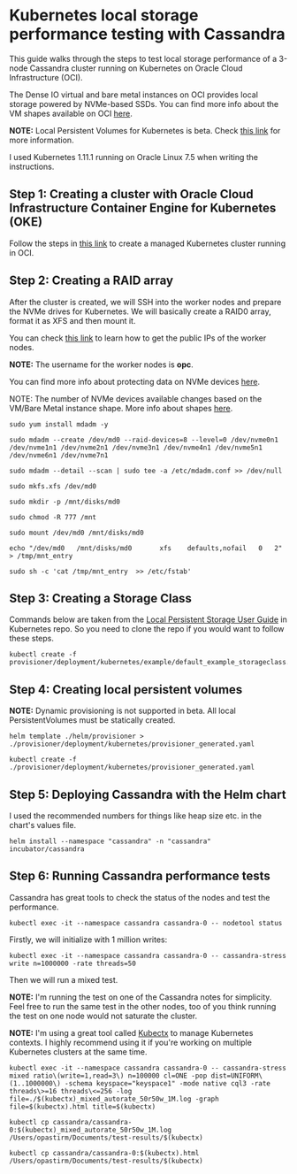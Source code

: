 # Kubernetes local storage performance testing with Cassandra

This guide walks through the steps to test local storage performance of a 3-node Cassandra cluster running on Kubernetes on Oracle Cloud Infrastructure (OCI).

The Dense IO virtual and bare metal instances on OCI provides local storage powered by NVMe-based SSDs. You can find more info about the VM shapes available on OCI [here](https://cloud.oracle.com/compute/virtual-machine/features).

**NOTE:** Local Persistent Volumes for Kubernetes is beta. Check [this link](https://kubernetes.io/blog/2018/04/13/local-persistent-volumes-beta/) for more information.

I used Kubernetes 1.11.1 running on Oracle Linux 7.5 when writing the instructions. 


## Step 1: Creating a cluster with Oracle Cloud Infrastructure Container Engine for Kubernetes (OKE)
Follow the steps in [this link](https://www.oracle.com/webfolder/technetwork/tutorials/obe/oci/oke-full/index.html) to create a managed Kubernetes cluster running in OCI.

## Step 2: Creating a RAID array
After the cluster is created, we will SSH into the worker nodes and prepare the NVMe drives for Kubernetes. We will basically create a RAID0 array, format it as XFS and then mount it.

You can check [this link](https://docs.cloud.oracle.com/iaas/Content/GSG/Tasks/launchinginstance.htm#three) to learn how to get the public IPs of the worker nodes.

**NOTE:** The username for the worker nodes is **opc**.

You can find more info about protecting data on NVMe devices [here](https://docs.cloud.oracle.com/iaas/Content/Compute/References/nvmedeviceinformation.htm).

NOTE: The number of NVMe devices available changes based on the VM/Bare Metal instance shape. More info about shapes [here](https://cloud.oracle.com/compute/virtual-machine/features).

```
sudo yum install mdadm -y
```

```
sudo mdadm --create /dev/md0 --raid-devices=8 --level=0 /dev/nvme0n1 /dev/nvme1n1 /dev/nvme2n1 /dev/nvme3n1 /dev/nvme4n1 /dev/nvme5n1 /dev/nvme6n1 /dev/nvme7n1
```

```
sudo mdadm --detail --scan | sudo tee -a /etc/mdadm.conf >> /dev/null
```

```
sudo mkfs.xfs /dev/md0
```

```
sudo mkdir -p /mnt/disks/md0
```

```
sudo chmod -R 777 /mnt
```

```
sudo mount /dev/md0 /mnt/disks/md0
```

```
echo "/dev/md0   /mnt/disks/md0       xfs    defaults,nofail   0   2" > /tmp/mnt_entry
```

```
sudo sh -c 'cat /tmp/mnt_entry  >> /etc/fstab'
```

## Step 3: Creating a Storage Class

Commands below are taken from the [Local Persistent Storage User Guide](https://github.com/kubernetes-incubator/external-storage/tree/master/local-volume) in Kubernetes repo. So you need to clone the repo if you would want to follow these steps.


```
kubectl create -f provisioner/deployment/kubernetes/example/default_example_storageclass.yaml
```
## Step 4: Creating local persistent volumes

**NOTE:** Dynamic provisioning is not supported in beta. All local PersistentVolumes must be statically created.


```
helm template ./helm/provisioner > ./provisioner/deployment/kubernetes/provisioner_generated.yaml
```

```
kubectl create -f ./provisioner/deployment/kubernetes/provisioner_generated.yaml
```


## Step 5: Deploying Cassandra with the Helm chart

I used the recommended numbers for things like heap size etc. in the chart's values file.

```
helm install --namespace "cassandra" -n "cassandra" incubator/cassandra
```

## Step 6: Running Cassandra performance tests

Cassandra has great tools to check the status of the nodes and test the performance.

```
kubectl exec -it --namespace cassandra cassandra-0 -- nodetool status
```

Firstly, we will initialize with 1 million writes:

```
kubectl exec -it --namespace cassandra cassandra-0 -- cassandra-stress write n=1000000 -rate threads=50
```

Then we will run a mixed test.

**NOTE:** I'm running the test on one of the Cassandra notes for simplicity. Feel free to run the same test in the other nodes, too of you think running the test on one node would not saturate the cluster.

**NOTE:** I'm using a great tool called [Kubectx](https://github.com/ahmetb/kubectx) to manage Kubernetes contexts. I highly recommend using it if you're working on multiple Kubernetes clusters at the same time.

```
kubectl exec -it --namespace cassandra cassandra-0 -- cassandra-stress mixed ratio\(write=1,read=3\) n=100000 cl=ONE -pop dist=UNIFORM\(1..1000000\) -schema keyspace="keyspace1" -mode native cql3 -rate threads\>=16 threads\<=256 -log file=./$(kubectx)_mixed_autorate_50r50w_1M.log -graph file=$(kubectx).html title=$(kubectx)
```

```
kubectl cp cassandra/cassandra-0:$(kubectx)_mixed_autorate_50r50w_1M.log /Users/opastirm/Documents/test-results/$(kubectx)
```

```
kubectl cp cassandra/cassandra-0:$(kubectx).html /Users/opastirm/Documents/test-results/$(kubectx)
```
